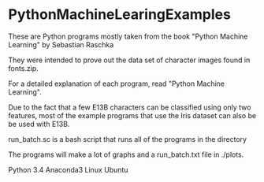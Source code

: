 # PythonMachineLearingExamples

These are Python programs mostly taken from the book "Python Machine Learning"
by Sebastian Raschka

They were intended to prove out the data set of character images found in
fonts.zip.  

For a detailed explanation of each program, read "Python Machine Learning".

Due to the fact that a few E13B characters can be classified using only
two features, most of the example programs that use the Iris dataset can also be 
be used with E13B.

run_batch.sc is a bash script that runs all of the programs in the directory

The programs will make a lot of graphs and a run_batch.txt file in ./plots.


Python 3.4
Anaconda3
Linux Ubuntu
